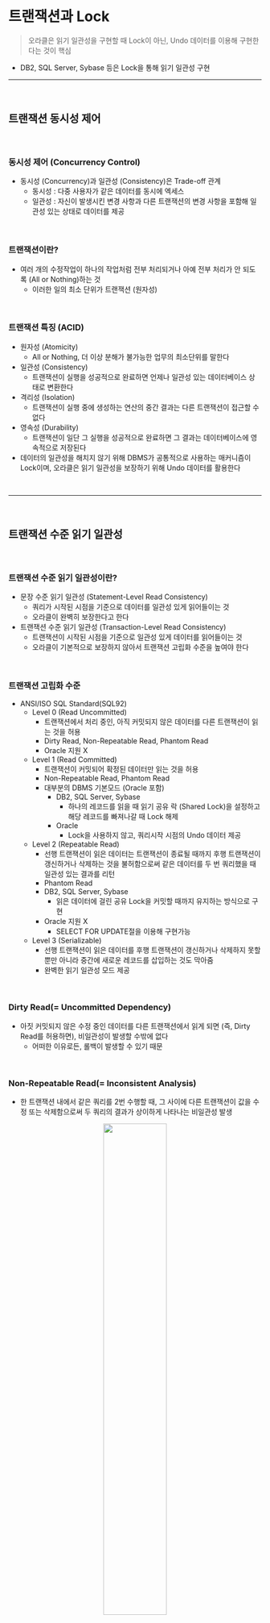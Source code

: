 # 트랜잭션과 Lock
> 오라클은 읽기 일관성을 구현할 때 Lock이 아닌, Undo 데이터를 이용해 구현한다는 것이 핵심
* DB2, SQL Server, Sybase 등은 Lock을 통해 읽기 일관성 구현

<hr>
<br>

## 트랜잭션 동시성 제어
#### 

<br>

### 동시성 제어 (Concurrency Control)
* 동시성 (Concurrency)과 일관성 (Consistency)은 Trade-off 관계
  * 동시성 : 다중 사용자가 같은 데이터를 동시에 엑세스
  * 일관성 : 자신이 발생시킨 변경 사항과 다른 트랜잭션의 변경 사항을 포함해 일관성 있는 상태로 데이터를 제공

<br>

### 트랜잭션이란? 
* 여러 개의 수정작업이 하나의 작업처럼 전부 처리되거나 아예 전부 처리가 안 되도록 (All or Nothing)하는 것
  * 이러한 일의 최소 단위가 트랜잭션 (원자성)

<br>

### 트랜잭션 특징 (ACID)
* 원자성 (Atomicity)
  * All or Nothing, 더 이상 분해가 불가능한 업무의 최소단위를 말한다
* 일관성 (Consistency)
  * 트랜잭션이 실행을 성공적으로 완료하면 언제나 일관성 있는 데이터베이스 상태로 변환한다
* 격리성 (Isolation)
  * 트랜잭션이 실행 중에 생성하는 연산의 중간 결과는 다른 트랜잭션이 접근할 수 없다
* 영속성 (Durability)
  * 트랜잭션이 일단 그 실행을 성공적으로 완료하면 그 결과는 데이터베이스에 영속적으로 저장된다
* 데이터의 일관성을 해치지 않기 위해 DBMS가 공통적으로 사용하는 매커니즘이 Lock이며, 오라클은 읽기 일관성을 보장하기 위해 Undo 데이터를 활용한다

<br>
<hr>
<br>

## 트랜잭션 수준 읽기 일관성
#### 

<br>

### 트랜잭션 수준 읽기 일관성이란?
* 문장 수준 읽기 일관성 (Statement-Level Read Consistency)
  * 쿼리가 시작된 시점을 기준으로 데이터를 일관성 있게 읽어들이는 것
  * 오라클이 완벽히 보장한다고 한다
* 트랜잭션 수준 읽기 일관성 (Transaction-Level Read Consistency)
  * 트랜잭션이 시작된 시점을 기준으로 일관성 있게 데이터를 읽어들이는 것
  * 오라클이 기본적으로 보장하지 않아서 트랜잭션 고립화 수준을 높여야 한다

<br> 

### 트랜잭션 고립화 수준
* ANSI/ISO SQL Standard(SQL92)
  * Level 0 (Read Uncommitted)
    * 트랜잭션에서 처리 중인, 아직 커밋되지 않은 데이터를 다른 트랜잭션이 읽는 것을 허용
    * Dirty Read, Non-Repeatable Read, Phantom Read
    * Oracle 지원 X
  * Level 1 (Read Committed)
    * 트랜잭션이 커밋되어 확정된 데이터만 읽는 것을 허용
    * Non-Repeatable Read, Phantom Read
    * 대부분의 DBMS 기본모드 (Oracle 포함)
      * DB2, SQL Server, Sybase
        * 하나의 레코드를 읽을 때 읽기 공유 락 (Shared Lock)을 설정하고 해당 레코드를 빠져나갈 때 Lock 해제
      * Oracle
        * Lock을 사용하지 않고, 쿼리시작 시점의 Undo 데이터 제공
  * Level 2 (Repeatable Read)
    * 선행 트랜잭션이 읽은 데이터는 트랜잭션이 종료될 때까지 후행 트랜잭션이 갱신하거나 삭제하는 것을 불허함으로써 같은 데이터를 두 번 쿼리했을 때 일관성 있는 결과를 리턴
    * Phantom Read
    * DB2, SQL Server, Sybase
      * 읽은 데이터에 걸린 공유 Lock을 커밋할 때까지 유지하는 방식으로 구현
    * Oracle 지원 X
      * SELECT FOR UPDATE절을 이용해 구현가능
  * Level 3 (Serializable)
    * 선행 트랜잭션이 읽은 데이터를 후행 트랜잭션이 갱신하거나 삭제하지 못할 뿐만 아니라 중간에 새로운 레코드를 삽입하는 것도 막아줌
    * 완벽한 읽기 일관성 모드 제공

<br>

### Dirty Read(= Uncommitted Dependency)
* 아짓 커밋되지 않은 수정 중인 데이터를 다른 트랜잭션에서 읽게 되면 (즉, Dirty Read를 허용하면), 비일관성이 발생할 수밖에 없다
  * 어떠한 이유로든, 롤백이 발생할 수 있기 때문

<br>

### Non-Repeatable Read(= Inconsistent Analysis)
* 한 트랜잭션 내에서 같은 쿼리를 2번 수행할 때, 그 사이에 다른 트랜잭션이 값을 수정 또는 삭제함으로써 두 쿼리의 결과가 상이하게 나타나는 비일관성 발생

<div align="center">
 <img width="50%" src="https://github.com/PoSungKim/development_study/assets/37537227/8367de21-73d4-4ba2-8618-6ec6067cb1ff" />
</div>

* Non-Repeatable Read가 발생하면, 중간에 TX2로 인해 당월주문금액이 변경되어서 해당 고객이 A등급이 되어도, TX1에서는 이미 `:amt` 값을 가지고 있어서 A등급이 아니라, B등급이 되어버린다
  * 즉, Lost Update 발생
* 이를 방지하기 위해서는 TX1의 SELECT절을 FOR UPDATE절로 변경해야 한다
  * TX2는 TX1이 설정한 레코드 Lock을 기다렸다가, TX1이 COMMIT 후 레코드 Lock 해제가 되면 TX2가 실행되어 결과적으로 해당 고객의 등급은 A등급이 된다
* 바로 UPDATE를 했으면, DB버퍼 캐시 블록의 Record Byte와 ITL 슬롯, UNDO 세그먼트의 트랜젝션 테이블 슬롯에 락이 걸려서 TX2가 TX1을 대기해야 했을텐데, 선 SELECT 후 UPDATE 였기 때문에 SELECT FOR UPDATE로 락을 잡아주는 것이 비즈니스적으로 그리고 시스템적으로 옳다
 
<div align="center">
 <img width="50%" src="https://github.com/PoSungKim/development_study/assets/37537227/c4439a36-484e-47b7-9c53-43d2fb7494cd" />
</div>

* TX1 t1에서 그냥 SELECT만 하면, TX t2,3에서 UPDATE 및 COMMIT 성공적으로 진행한다
  * 이후에 TX1 t4에서 UPDATE 할 때
    * CONSISTENT 모드로 쿼리 SCN과 블록 SCN을 비교하여 쿼리가 시작되었을 존재했던 갱신대상인 계좌번호(123)를 식별한 이후에,
    * CURRENT 모드로 갱신하기 때문에, 계좌번호(123)가 데이터에 접근하는 순간에 이미 COMMIT 되어서 가지고 있던 값인 (잔고 55,000 - 50,000 = 5000원)을 사용한다
    * 따라서, 5000원은 `잔고 >= 10000원` WHERE 조건문을 만족하지 않기 때문에, alert가 발생한다
* 즉, 55,000원이 중간에 5,000원이 되어서 "잔고부족" alert가 발생
  * 사용자 입장에서는 금액이 충분했는데, 갑자기 "잔고부족"이 발생하는 현상을 경험
* 만약, SELECT의 `:balance`를 사용했으면, 상단의 사례와 동일하게 Tx2의 변경사항이 아예 없어지면서 Lost Update 발생

<br>

### Phantom Read
* 한 트랜잭션 안에서 일정범위의 레코드들을 두 번 이상 읽을 때, 첫 번째 쿼리에서 없던 유령(Phantom) 레코드가 두 번째 쿼리에서 나타나는 현상
  * 트랜잭션 도중에 새로운 레코드가 삽입되는 것을 허용하기 때문에 발생

<div align="center">
 <img width="50%" src="https://github.com/PoSungKim/development_study/assets/37537227/0f3f1592-25ec-40d0-b00c-25153426429e" />
</div>

* TX1 트랜잭션이 지역별고객과 연령대별고객을 연속해서 집계하는 도중에 새로운 고객이 TX2 트랜잭션에 의해 등록된 상황
  * 결과적으로, 지역별고객 및 연령대별고객 두 집계 테이블을 통해 총고객수를 조회하면 서로 결과 값이 다른 불일치 상태 발생
* Phantom Read를 방지하기 위해서는 트랜잭션 고립화 수준을 Level3 (Serializable)로 변경 필요
  ```sql
  set transaction isolation level serializable
  ```
  * 다만, 고립화 수준이 올라가면, 데이터 일관성을 확보되지만, 동시성이 떨어진다
* 오라클은 Lock을 전혀 사용하지 않은 상태에서 (1)번과 (2)번 쿼리 모두 SCN 확인 과정을 통해 t1 시점에 존재했던 고객만으로 대상으로 집계를 수행하므로 동시성을 저하시키지 않으면서 일관성을 유지한다

<div align="center">
 <img width="50%" src="https://github.com/PoSungKim/development_study/assets/37537227/abeea036-9a41-4330-8db4-a052509350c8" />
</div>

* 원래 의도
  * TX1에서 INSERT한 로그까지만 포함해서 DELETE
* 실제 연산
  * TX2 t2,3에서 INSERT한 로그까지 모두 포함해서 DELETE
  * INSERT/UPDATE/DELETE은 `CONSISTENT 모드로 갱신대상을 식별하고, CURRENT 모드로 갱신`하기 때문
* 해결방안
  * Isolation Level을 3 (Serializable)로 변경
  * TX1 INSERT/DELETE문에 일시 조건 추가 

<div align="center">
 <img width="50%" src="https://github.com/PoSungKim/development_study/assets/37537227/88b2f325-126d-4262-870c-3160f4b528c0" />
</div>

* 보편적인 DBMS의 그래프
* 다만, 오라클은 고립화 수준 (Isolation Level)이 올라가도, Lock을 사용하지 않으므로 동시성이 저하되지는 않는다

<div align="center">
 <img width="50%" src="https://github.com/PoSungKim/development_study/assets/37537227/f17a586b-19af-4b8c-acc4-dfc4dff00ffe" />
</div>

* Serializable_aborts (ORA-08177)
  * 시작데이터 : 고객번호(5)의 잔고(1,000)
  * Serializable 미변경 : 고객번호(5)의 잔고 (2,500)
  * Serializable 변경 : 고객번호(5)의 잔고 (1,500)
    * TX2의 UPDATE문에 대한 Lost Update가 발생하면서 ORA-08177 발생

<br>

### 비관적 vs. 낙관적 동시성 제어

<br>
<hr>
<br>

